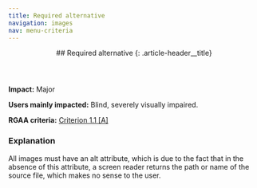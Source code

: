```yaml
---
title: Required alternative
navigation: images
nav: menu-criteria
---
```


<header>
## Required alternative
{: .article-header__title}
</header>

**Impact:** Major

**Users mainly impacted:** Blind, severely visually impaired.

**RGAA criteria:** [Criterion 1.1 [A]](http://disic.github.io/rgaa_referentiel_en/criteria.html#crit-1-1)

### Explanation

All images must have an alt attribute, which is due to the fact that in the absence of this attribute, a screen reader returns the path or name of the source file, which makes no sense to the user.
